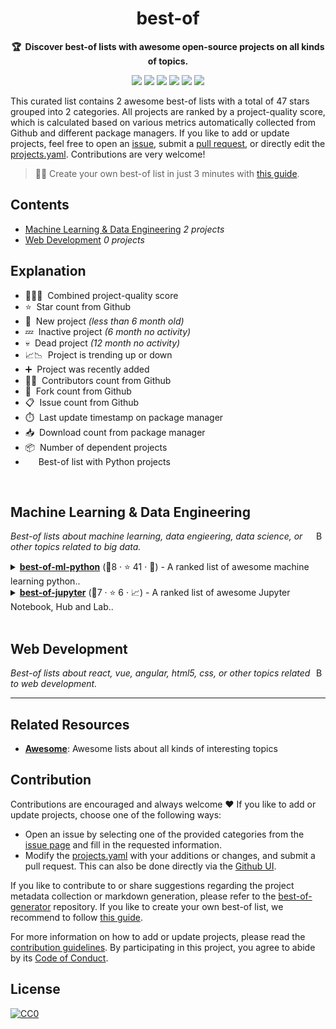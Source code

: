 <!-- markdownlint-disable -->
<h1 align="center">
    best-of
    <br>
</h1>

<p align="center">
    <strong>🏆&nbsp; Discover best-of lists with awesome open-source projects on all kinds of topics.</strong>
</p>

<p align="center">
    <a href="https://best-of.org" title="Best-of Badge"><img src="http://bit.ly/3o3EHNN"></a>
    <a href="#Contents" title="Project Count"><img src="https://img.shields.io/badge/projects-2-blue.svg?color=5ac4bf"></a>
    <a href="#Contribution" title="Contributions are welcome"><img src="https://img.shields.io/badge/contributions-welcome-green.svg"></a>
    <a href="https://github.com/best-of-lists/best-of/releases" title="Best-of Updates"><img src="https://img.shields.io/github/release-date/best-of-lists/best-of?color=green&label=updated"></a>
    <a href="https://bestoflists.substack.com/subscribe" title="Subscribe for updates"><img src="http://bit.ly/2Md9rxM"></a>
    <a href="https://twitter.com/best_of_lists" title="Best-of on Twitter"><img src="https://img.shields.io/twitter/follow/best_of_lists.svg?style=social&label=Follow"></a>
</p>

This curated list contains 2 awesome best-of lists with a total of 47 stars grouped into 2 categories. All projects are ranked by a project-quality score, which is calculated based on various metrics automatically collected from Github and different package managers. If you like to add or update projects, feel free to open an [issue](https://github.com/best-of-lists/best-of/issues/new/choose), submit a [pull request](https://github.com/best-of-lists/best-of/pulls), or directly edit the [projects.yaml](https://github.com/best-of-lists/best-of/edit/main/projects.yaml). Contributions are very welcome!

> 🧙‍♂️ Create your own best-of list in just 3 minutes with [this guide](https://github.com/best-of-lists/best-of/blob/main/create-best-of-list.md).
## Contents

- [Machine Learning & Data Engineering](#machine-learning--data-engineering) _2 projects_
- [Web Development](#web-development) _0 projects_

## Explanation
- 🥇🥈🥉&nbsp; Combined project-quality score
- ⭐️&nbsp; Star count from Github
- 🐣&nbsp; New project _(less than 6 month old)_
- 💤&nbsp; Inactive project _(6 month no activity)_
- 💀&nbsp; Dead project _(12 month no activity)_
- 📈📉&nbsp; Project is trending up or down
- ➕&nbsp; Project was recently added
- 👨‍💻&nbsp; Contributors count from Github
- 🔀&nbsp; Fork count from Github
- 📋&nbsp; Issue count from Github
- ⏱️&nbsp; Last update timestamp on package manager
- 📥&nbsp; Download count from package manager
- 📦&nbsp; Number of dependent projects
- <img src="https://www.python.org/static/favicon.ico" style="display:inline;" width="13" height="13">&nbsp; Best-of list with Python projects

<br>

## Machine Learning & Data Engineering

<a href="#contents"><img align="right" width="15" height="15" src="https://bit.ly/382Vmvi" alt="Back to top"></a>

_Best-of lists about machine learning, data engieering, data science, or other topics related to big data._

<details><summary><b><a href="https://github.com/ml-tooling/best-of-ml-python">best-of-ml-python</a></b> (🥇8 ·  ⭐ 41 · 🐣) - A ranked list of awesome machine learning python.. <code><img src="https://www.python.org/static/favicon.ico" style="display:inline;" width="13" height="13"></code></summary>

- [GitHub](https://github.com/ml-tooling/best-of-ml-python) (👨‍💻 1 · 🔀 1 · 📋 5 - 20% open · ⏱️ 05.01.2021):

	```
	git clone https://github.com/ml-tooling/best-of-ml-python
	```
</details>
<details><summary><b><a href="https://github.com/ml-tooling/best-of-jupyter">best-of-jupyter</a></b> (🥉7 ·  ⭐ 6 · 📈) - A ranked list of awesome Jupyter Notebook, Hub and Lab.. <code><img src="https://www.python.org/static/favicon.ico" style="display:inline;" width="13" height="13"></code></summary>

- [GitHub](https://github.com/ml-tooling/best-of-jupyter) (⏱️ 01.01.2021):

	```
	git clone https://github.com/ml-tooling/best-of-jupyter
	```
</details>
<br>

## Web Development

<a href="#contents"><img align="right" width="15" height="15" src="https://bit.ly/382Vmvi" alt="Back to top"></a>

_Best-of lists about react, vue, angular, html5, css, or other topics related to web development._


---

## Related Resources

- [**Awesome**](https://github.com/sindresorhus/awesome): Awesome lists about all kinds of interesting topics

## Contribution

Contributions are encouraged and always welcome ❤️ If you like to add or update projects, choose one of the following ways:

- Open an issue by selecting one of the provided categories from the [issue page](https://github.com/best-of-lists/best-of/issues/new/choose) and fill in the requested information.
- Modify the [projects.yaml](https://github.com/best-of-lists/best-of/blob/main/projects.yaml) with your additions or changes, and submit a pull request. This can also be done directly via the [Github UI](https://github.com/best-of-lists/best-of/edit/main/projects.yaml).

If you like to contribute to or share suggestions regarding the project metadata collection or markdown generation, please refer to the [best-of-generator](https://github.com/best-of-lists/best-of-generator) repository. If you like to create your own best-of list, we recommend to follow [this guide](https://github.com/best-of-lists/best-of/blob/main/create-best-of-list.md).

For more information on how to add or update projects, please read the [contribution guidelines](https://github.com/best-of-lists/best-of/blob/main/CONTRIBUTING.md). By participating in this project, you agree to abide by its [Code of Conduct](https://github.com/best-of-lists/best-of/blob/main/.github/CODE_OF_CONDUCT.md).


## License

[![CC0](https://mirrors.creativecommons.org/presskit/buttons/88x31/svg/by-sa.svg)](https://creativecommons.org/licenses/by-sa/4.0/)
